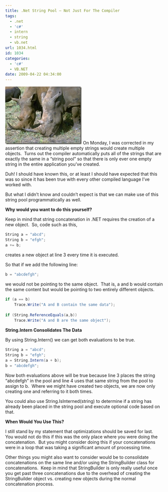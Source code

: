 ```yaml
---
title: .Net String Pool – Not Just For The Compiler
tags:
  - .net
  - 'c#'
  - intern
  - string
  - vb.net
url: 1034.html
id: 1034
categories:
  - 'c#'
  - VB.NET
date: 2009-04-22 04:34:00
---
```


![B03B0055](/uploads/2009/04/b03b0055.jpg "B03B0055") On Monday, I was corrected in my assertion that creating multiple empty strings would create multiple objects.  Turns out the compiler automatically puts all of the strings that are exactly the same in a “string pool” so that there is only ever one empty string in the entire application you’ve created.

Duh! I should have known this, or at least I should have expected that this was so since it has been true with every other compiled language I’ve worked with.

But what I didn’t know and couldn’t expect is that we can make use of this string pool programmatically as well.

**Why would you want to do this yourself?**

Keep in mind that string concatenation in .NET requires the creation of a new object.  So, code such as this,

``` csharp
String a = "abcd";
String b = "efgh";
a += b;
```

creates a new object at line 3 every time it is executed.

So that if we add the following line:

``` csharp
b = "abcdefgh";
```

we would not be pointing to the same object.  That is, a and b would contain the same content but would be pointing to two entirely different objects.

``` csharp
if (a == b)
    Trace.Write("A and B contain the same data");

if (String.ReferenceEquals(a,b))
    Trace.Write("A and B are the same object");
```

**String.Intern Consolidates The Data**

By using String.Intern() we can get both evaluations to be true.

``` csharp
String a = "abcd";
String b = "efgh";
a = String.Intern(a + b);
b = "abcdefgh";
```

Now both evaluations above will be true because line 3 places the string “abcdefgh” in the pool and line 4 uses that same string from the pool to assign to b.  Where we might have created two objects, we are now only creating one and referring to it both times.

You could also use String.IsInterned(string) to determine if a string has already been placed in the string pool and execute optional code based on that.

**When Would You Use This?**

I still stand by my statement that optimizations should be saved for last.  You would not do this if this was the only place where you were doing the concatenation.  But you might consider doing this if your concatenations were in a loop that was taking a significant amount of processing time.

Other things you might also want to consider would be to consolidate concatenations on the same line and/or using the StringBuilder class for concatenations.  Keep in mind that StringBuilder is only really useful once you get past three concatenations due to the overhead of creating the StringBuilder object vs. creating new objects during the normal concatenation process.
